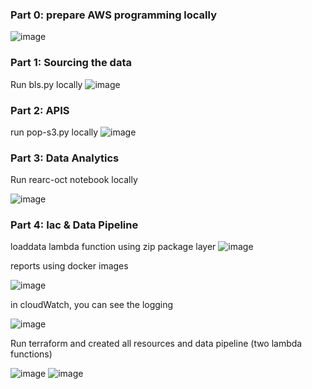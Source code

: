 ### Part 0: prepare AWS programming locally

![image](https://github.com/superdba111/DataStructure/assets/31944577/0d7ccbc7-186a-41b3-8283-807bdfe3d404)

### Part 1: Sourcing the data

Run bls.py locally
![image](https://github.com/superdba111/DataStructure/assets/31944577/770c75f8-5b08-4017-8bfd-6694f7e5fec1)

### Part 2: APIS

run pop-s3.py locally
![image](https://github.com/superdba111/DataStructure/assets/31944577/0ade3f28-624a-4958-b7d8-64380e6059b1)

### Part 3: Data Analytics

Run rearc-oct notebook locally

![image](https://github.com/superdba111/DataStructure/assets/31944577/77f4cfc2-568d-4021-87a7-bb043a37e48b)


### Part 4: Iac & Data Pipeline 

loaddata lambda function using zip package layer
![image](https://github.com/superdba111/DataStructure/assets/31944577/05250cb4-6372-47ea-ac51-3e7f2ab95935)

reports using docker images

![image](https://github.com/superdba111/DataStructure/assets/31944577/0215bb5d-67d0-4c65-88e5-df002ec4bca1)

in cloudWatch, you can see the logging

![image](https://github.com/superdba111/DataStructure/assets/31944577/f6929599-544e-4cec-be34-8b0499073f0e)

Run terraform and created all resources and data pipeline (two lambda functions)

![image](https://github.com/superdba111/DataStructure/assets/31944577/09f8ceb6-f5f3-4113-a2ee-be47b9164609)
![image](https://github.com/superdba111/DataStructure/assets/31944577/a8e7dfad-35bd-4cb5-9c94-757eb40c375f)









